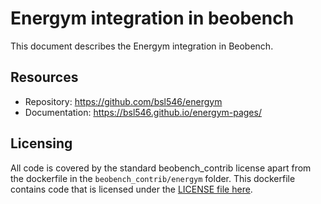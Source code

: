 # Energym integration in beobench

This document describes the Energym integration in Beobench.

## Resources
- Repository: https://github.com/bsl546/energym
- Documentation: https://bsl546.github.io/energym-pages/

## Licensing

All code is covered by the standard beobench_contrib license apart from the dockerfile in the `beobench_contrib/energym` folder. This dockerfile contains code that is licensed under the [LICENSE file here](https://github.com/bsl546/energym/blob/0133ca7a19d21352a427e1913755e1ebf6fd8bb6/LICENSE.txt).